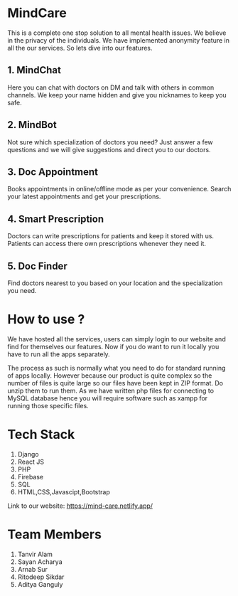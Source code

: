 # MindCare

This is a complete one stop solution to all mental health issues. We believe in the privacy of the individuals. We have implemented anonymity feature in all the our services. So lets dive into our features.

## 1. MindChat 
  Here you can chat with doctors on DM and talk with others in common channels. We keep your name hidden and give you nicknames to keep you safe.
## 2. MindBot 
  Not sure which specialization of doctors you need? Just answer a few questions and we will give suggestions and direct you to our doctors. 
## 3. Doc Appointment 
  Books appointments in online/offline mode as per your convenience. Search your latest appointments and get your prescriptions.
## 4. Smart Prescription 
  Doctors can write prescriptions for patients and keep it stored with us. Patients can access there own prescriptions whenever they need it.
## 5. Doc Finder 
  Find doctors nearest to you based on your location and the specialization you need.

# How to use ?

We have hosted all the services, users can simply login to our website and find for themselves our features. Now if you do want to run it locally you have to run all the apps separately.

The process as such is normally what you need to do for standard running of apps locally. However because our product is quite complex so the number of files is quite large so our files have been kept in ZIP format. Do unzip them to run them. As we have written php files for connecting to MySQL database hence you will require software such as xampp for running those specific files.

# Tech Stack

1. Django
2. React JS
3. PHP
4. Firebase
5. SQL
6. HTML,CSS,Javascipt,Bootstrap

Link to our website: https://mind-care.netlify.app/

# Team Members

1. Tanvir Alam
2. Sayan Acharya
3. Arnab Sur
4. Ritodeep Sikdar
5. Aditya Ganguly
